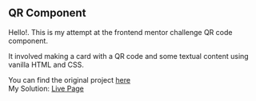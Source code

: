 ## QR Component
Hello!. This is my attempt at the frontend mentor challenge QR code component. 

It involved making a card with a QR code and some textual content using vanilla HTML and CSS. 

You can find the original project <a href="https://www.frontendmentor.io/challenges/qr-code-component-iux_sIO_H/hub">here</a><br>
My Solution: <a href="https://fullmoonemptysun.github.io/QrComponent">Live Page</a>

